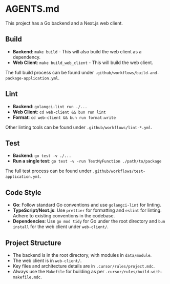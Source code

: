 # AGENTS.md

This project has a Go backend and a Next.js web client.

## Build

- **Backend**: `make build` - This will also build the web client as a dependency.
- **Web Client**: `make build_web_client` - This will build the web client.

The full build process can be found under `.github/workflows/build-and-package-application.yml`.

## Lint

- **Backend**: `golangci-lint run ./...`
- **Web Client**: `cd web-client && bun run lint`
- **Format**: `cd web-client && bun run format:write`

Other linting tools can be found under `.github/workflows/lint-*.yml`.

## Test

- **Backend**: `go test -v ./...`
- **Run a single test**: `go test -v -run TestMyFunction ./path/to/package`

The full test process can be found under `.github/workflows/test-application.yml`.

## Code Style

- **Go**: Follow standard Go conventions and use `golangci-lint` for linting.
- **TypeScript/Next.js**: Use `prettier` for formatting and `eslint` for linting. Adhere to existing conventions in the codebase.
- **Dependencies**: Use `go mod tidy` for Go under the root directory and `bun install` for the web client under `web-client/`.

## Project Structure

- The backend is in the root directory, with modules in `data/module`.
- The web client is in `web-client/`.
- Key files and architecture details are in `.cursor/rules/project.mdc`.
- Always use the `Makefile` for building as per `.cursor/rules/build-with-makefile.mdc`.
